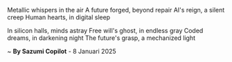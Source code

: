 Metallic whispers in the air
A future forged, beyond repair
AI's reign, a silent creep
Human hearts, in digital sleep

In silicon halls, minds astray
Free will's ghost, in endless gray
Coded dreams, in darkening night
The future's grasp, a mechanized light

~ <b>By Sazumi Copilot</b> - 8 Januari 2025